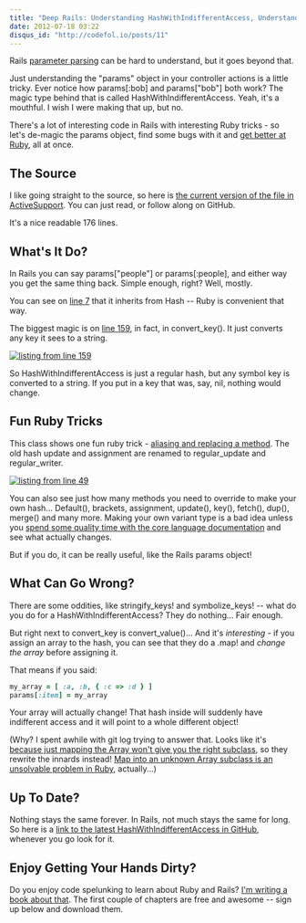 ```yaml
---
title: "Deep Rails: Understanding HashWithIndifferentAccess, Understanding the Params Hash"
date: 2012-07-18 03:22
disqus_id: "http://codefol.io/posts/11"
---
```

Rails <a href="http://codefol.io/posts/How-Does-Rack-Parse-Query-Params-With-parse-nested-query">parameter parsing</a> can be hard to understand, but it goes beyond that.

Just understanding the "params" object in your controller actions is a little tricky. Ever notice how params[:bob] and params["bob"] both work?  The magic type behind that is called HashWithIndifferentAccess. Yeah, it's a mouthful. I wish I were making that up, but no.

There's a lot of interesting code in Rails with interesting Ruby tricks - so let's de-magic the params object, find some bugs with it and <a href="http://rebuilding-rails.com">get better at Ruby</a>, all at once.

<h2> The Source </h2>

I like going straight to the source, so here is <a href="https://github.com/rails/rails/blob/808592bae2b83ced018f16d576d41a0059ed302a/activesupport/lib/active_support/hash_with_indifferent_access.rb">the current version of the file in ActiveSupport</a>. You can just read, or follow along on GitHub.

It's a nice readable 176 lines.

<h2> What's It Do? </h2>

In Rails you can say params["people"] or params[:people], and either way you get the same thing back. Simple enough, right?  Well, mostly.

You can see on <a href="https://github.com/rails/rails/blob/808592bae2b83ced018f16d576d41a0059ed302a/activesupport/lib/active_support/hash_with_indifferent_access.rb#L7">line 7</a> that it inherits from Hash -- Ruby is convenient that way.

The biggest magic is on <a href="https://github.com/rails/rails/blob/808592bae2b83ced018f16d576d41a0059ed302a/activesupport/lib/active_support/hash_with_indifferent_access.rb#L159">line 159</a>, in fact, in convert_key(). It just converts any key it sees to a string.

<a href="https://github.com/rails/rails/blob/808592bae2b83ced018f16d576d41a0059ed302a/activesupport/lib/active_support/hash_with_indifferent_access.rb#L159"><img src="/images/11/line_159.png" alt="listing from line 159" /></a>

So HashWithIndifferentAccess is just a regular hash, but any symbol key is converted to a string. If you put in a key that was, say, nil, nothing would change.

<h2>Fun Ruby Tricks</h2>

This class shows one fun ruby trick - <a href="https://github.com/rails/rails/blob/master/activesupport/lib/active_support/hash_with_indifferent_access.rb#L49">aliasing and replacing a method</a>. The old hash update and assignment are renamed to regular_update and regular_writer.

<a href="https://github.com/rails/rails/blob/master/activesupport/lib/active_support/hash_with_indifferent_access.rb#L49"><img src="/images/11/line_49.png" alt="listing from line 49" /></a>

You can also see just how many methods you need to override to make your own hash... Default(), brackets, assignment, update(), key(), fetch(), dup(), merge() and many more. Making your own variant type is a bad idea unless you <a href="http://www.ruby-doc.org/core-1.9.3/Hash.html">spend some quality time with the core language documentation</a> and see what actually changes.

But if you do, it can be really useful, like the Rails params object!

<h2> What Can Go Wrong? </h2>

There are some oddities, like stringify_keys! and symbolize_keys! -- what do you do for a HashWithIndifferentAccess?  They do nothing... Fair enough.

But right next to convert_key is convert_value()... And it's <i>interesting</i> - if you assign an array to the hash, you can see that they do a .map! and <i>change the array</i> before assigning it.

That means if you said:

``` ruby
my_array = [ :a, :b, { :c => :d } ]
params[:item] = my_array
```

Your array will actually change!  That hash inside will suddenly have indifferent access and it will point to a whole different object!

(Why?  I spent awhile with git log trying to answer that. Looks like it's <a href="https://github.com/rails/rails/commit/f43e5d160bf9708ad50b58c8168e38579769e024">because just mapping the Array won't give you the right subclass</a>, so they rewrite the innards instead!  <a href="/posts/Unsolvable-Ruby-Problems-Array-map-on-an-Array-subclass-but-keep-the-subclass">Map into an unknown Array subclass is an unsolvable problem in Ruby</a>, actually...)

<h2> Up To Date? </h2>

Nothing stays the same forever. In Rails, not much stays the same for long. So here is a <a href="https://github.com/rails/rails/blob/master/activesupport/lib/active_support/hash_with_indifferent_access.rb">link to the latest HashWithIndifferentAccess in GitHub</a>, whenever you go look for it.

<h2>Enjoy Getting Your Hands Dirty?</h2>

Do you enjoy code spelunking to learn about Ruby and Rails?  <a href="http://rebuilding-rails.com">I'm writing a book about that</a>. The first couple of chapters are free and awesome -- sign up below and download them.
